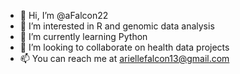 - 👋 Hi, I’m @aFalcon22
- 👀 I’m interested in R and genomic data analysis
- 🌱 I’m currently learning Python
- 💞️ I’m looking to collaborate on health data projects
- 📫 You can reach me at ariellefalcon13@gmail.com

<!---
aFalcon22/aFalcon22 is a ✨ special ✨ repository because its `README.md` (this file) appears on your GitHub profile.
You can click the Preview link to take a look at your changes.
--->
